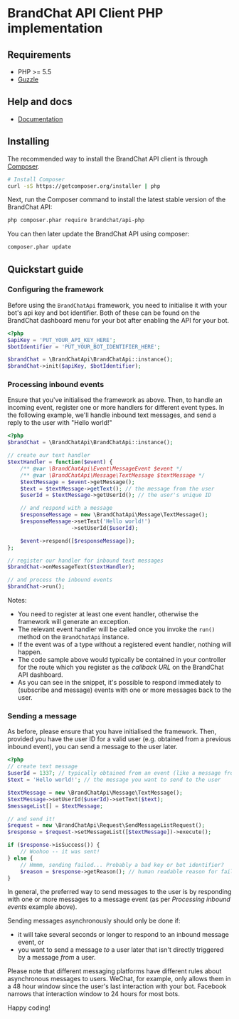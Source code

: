 BrandChat API Client PHP implementation
=======================================

## Requirements

* PHP >= 5.5
* [Guzzle](http://docs.guzzlephp.org/en/latest/)

## Help and docs

- [Documentation](https://github.com/brandchat/api-documentation)

## Installing

The recommended way to install the BrandChat API client is through
[Composer](http://getcomposer.org).

```bash
# Install Composer
curl -sS https://getcomposer.org/installer | php
```

Next, run the Composer command to install the latest stable version of the BrandChat API:

```bash
php composer.phar require brandchat/api-php
```

You can then later update the BrandChat API using composer:

```bash
composer.phar update
```

## Quickstart guide

### Configuring the framework

Before using the `BrandChatApi` framework, you need to initialise it with your bot's api key and bot identifier. Both of these can be found on the BrandChat dashboard menu for your bot after enabling the API for your bot.

```php
<?php
$apiKey = 'PUT_YOUR_API_KEY_HERE';
$botIdentifier = 'PUT_YOUR_BOT_IDENTIFIER_HERE';

$brandChat = \BrandChatApi\BrandChatApi::instance();
$brandChat->init($apiKey, $botIdentifier);
```

### Processing inbound events

Ensure that you've initialised the framework as above. Then, to handle an incoming event, register one or more handlers for different event types. In the following example, we'll handle inbound text messages, and send a reply to the user with "Hello world!" 

```php
<?php
$brandChat = \BrandChatApi\BrandChatApi::instance();

// create our text handler
$textHandler = function($event) {
    /** @var \BrandChatApi\Event\MessageEvent $event */
    /** @var \BrandChatApi\Message\TextMessage $textMessage */
    $textMessage = $event->getMessage();
    $text = $textMessage->getText(); // the message from the user
    $userId = $textMessage->getUserId(); // the user's unique ID

    // and respond with a message
    $responseMessage = new \BrandChatApi\Message\TextMessage();
    $responseMessage->setText('Hello world!')
                    ->setUserId($userId);

    $event->respond([$responseMessage]);
};

// register our handler for inbound text messages
$brandChat->onMessageText($textHandler);

// and process the inbound events
$brandChat->run();
```

Notes:

* You need to register at least one event handler, otherwise the framework will generate an exception.
* The relevant event handler will be called once you invoke the `run()` method on the `BrandChatApi` instance.
* If the event was of a type without a registered event handler, nothing will happen.
* The code sample above would typically be contained in your controller for the route which you register as the *callback URL* on the BrandChat API dashboard.
* As you can see in the snippet, it's possible to respond immediately to (subscribe and message) events with one or more messages back to the user.

### Sending a message

As before, please ensure that you have initialised the framework. Then, provided you have the user ID for a valid user (e.g. obtained from a previous inbound event), you can send a message to the user later.

```php
<?php
// create text message
$userId = 1337; // typically obtained from an event (like a message from a user)
$text = 'Hello world!'; // the message you want to send to the user

$textMessage = new \BrandChatApi\Message\TextMessage();
$textMessage->setUserId($userId)->setText($text);
$messageList[] = $textMessage;

// and send it!
$request = new \BrandChatApi\Request\SendMessageListRequest();
$response = $request->setMessageList([$textMessage])->execute();

if ($response->isSuccess()) {
    // Woohoo -- it was sent!
} else {
    // Hmmm, sending failed... Probably a bad key or bot identifier?
    $reason = $response->getReason(); // human readable reason for failure
}
```

In general, the preferred way to send messages to the user is by responding with one or more messages to a message event (as per *Processing inbound events* example above).

Sending messages asynchronously should only be done if:

* it will take several seconds or longer to respond to an inbound message event, or
* you want to send a message *to* a user later that isn't directly triggered by a message *from* a user.

Please note that different messaging platforms have different rules about asynchronous messages to users. WeChat, for example, only allows them in a 48 hour window since the user's last interaction with your bot. Facebook narrows that interaction window to 24 hours for most bots. 

Happy coding!
